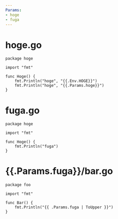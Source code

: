 ```yaml
---
Params:
- hoge
- fuga
---
```


# hoge.go

```golang
package hoge

import "fmt"

func Hoge() {
	fmt.Println("hoge", "{{.Env.HOGE}}")
	fmt.Println("hoge", "{{.Params.hoge}}")
}
```

# fuga.go

```golang
package hoge

import "fmt"

func Hoge() {
	fmt.Println("fuga")
}
```


# {{.Params.fuga}}/bar.go

```golang
package foo

import "fmt"

func Bar() {
	fmt.Println("{{ .Params.fuga | ToUpper }}")
}
```

